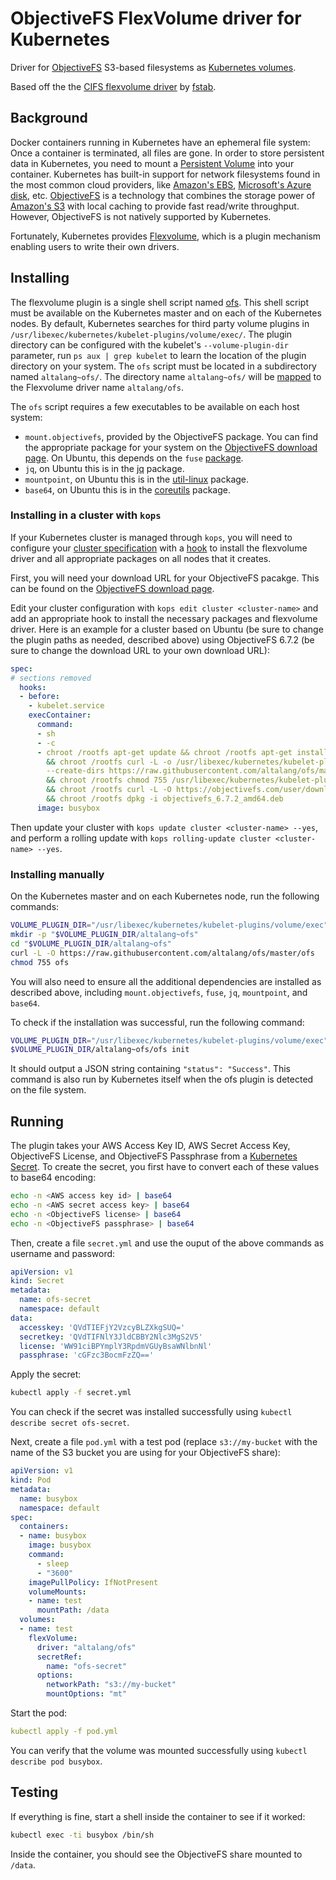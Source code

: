 ObjectiveFS FlexVolume driver for Kubernetes
============================================

Driver for [ObjectiveFS](https://objectivefs.com/) S3-based filesystems as [Kubernetes volumes](https://kubernetes.io/docs/concepts/storage/volumes/).

Based off the the [CIFS flexvolume driver](https://github.com/fstab/cifs) by [fstab](https://github.com/fstab).

Background
----------

Docker containers running in Kubernetes have an ephemeral file system: Once a container is terminated, all files are gone. In order to store persistent data in Kubernetes, you need to mount a [Persistent Volume](https://kubernetes.io/docs/concepts/storage/volumes/) into your container. Kubernetes has built-in support for network filesystems found in the most common cloud providers, like [Amazon's EBS](https://aws.amazon.com/ebs), [Microsoft's Azure disk](https://azure.microsoft.com/en-us/services/storage/unmanaged-disks/), etc. [ObjectiveFS](https://objectivefs.com/) is a technology that combines the storage power of [Amazon's S3](https://aws.amazon.com/s3/) with local caching to provide fast read/write throughput. However, ObjectiveFS is not natively supported by Kubernetes.

Fortunately, Kubernetes provides [Flexvolume](https://github.com/kubernetes/community/blob/master/contributors/devel/flexvolume.md), which is a plugin mechanism enabling users to write their own drivers.

Installing
----------

The flexvolume plugin is a single shell script named [ofs](https://github.com/altalang/ofs). This shell script must be available on the Kubernetes master and on each of the Kubernetes nodes. By default, Kubernetes searches for third party volume plugins in `/usr/libexec/kubernetes/kubelet-plugins/volume/exec/`. The plugin directory can be configured with the kubelet's `--volume-plugin-dir` parameter, run `ps aux | grep kubelet` to learn the location of the plugin directory on your system. The `ofs` script must be located in a subdirectory named `altalang~ofs/`. The directory name `altalang~ofs/` will be [mapped](https://github.com/kubernetes/community/blob/master/contributors/devel/sig-storage/flexvolume.md#prerequisites) to the Flexvolume driver name `altalang/ofs`.

The `ofs` script requires a few executables to be available on each host system:

* `mount.objectivefs`, provided by the ObjectiveFS package. You can find the appropriate package for your system on the [ObjectiveFS download page](https://objectivefs.com/install). On Ubuntu, this depends on the `fuse` [package](https://packages.ubuntu.com/focal/fuse).
* `jq`, on Ubuntu this is in the [jq](https://packages.ubuntu.com/focal/jq) package.
* `mountpoint`, on Ubuntu this is in the [util-linux](https://packages.ubuntu.com/focal/util-linux) package.
* `base64`, on Ubuntu this is in the [coreutils](https://packages.ubuntu.com/focal/coreutils) package.

### **Installing in a cluster with `kops`**

If your Kubernetes cluster is managed through `kops`, you will need to configure your [cluster specification](https://github.com/kubernetes/kops/blob/master/docs/cluster_spec.md) with a [hook](https://github.com/kubernetes/kops/blob/master/docs/cluster_spec.md#hooks) to install the flexvolume driver and all appropriate packages on all nodes that it creates.

First, you will need your download URL for your ObjectiveFS pacakge. This can be found on the [ObjectiveFS download page](https://objectivefs.com/install).

Edit your cluster configuration with `kops edit cluster <cluster-name>` and add an appropriate hook to install the necessary packages and flexvolume driver. Here is an example for a cluster based on Ubuntu (be sure to change the plugin paths as needed, described above) using ObjectiveFS 6.7.2 (be sure to change the download URL to your own download URL):

```yaml
spec:
# sections removed
  hooks:
  - before:
    - kubelet.service
    execContainer:
      command:
      - sh
      - -c
      - chroot /rootfs apt-get update && chroot /rootfs apt-get install -y jq fuse
        && chroot /rootfs curl -L -o /usr/libexec/kubernetes/kubelet-plugins/volume/exec/altalang~ofs/ofs
        --create-dirs https://raw.githubusercontent.com/altalang/ofs/master/ofs
        && chroot /rootfs chmod 755 /usr/libexec/kubernetes/kubelet-plugins/volume/exec/altalang~ofs/ofs
        && chroot /rootfs curl -L -O https://objectivefs.com/user/download/<example>/objectivefs_6.7.2_amd64.deb
        && chroot /rootfs dpkg -i objectivefs_6.7.2_amd64.deb
      image: busybox
```

Then update your cluster with `kops update cluster <cluster-name> --yes`, and perform a rolling update with `kops rolling-update cluster <cluster-name> --yes`.

### **Installing manually**

On the Kubernetes master and on each Kubernetes node, run the following commands:

```bash
VOLUME_PLUGIN_DIR="/usr/libexec/kubernetes/kubelet-plugins/volume/exec"
mkdir -p "$VOLUME_PLUGIN_DIR/altalang~ofs"
cd "$VOLUME_PLUGIN_DIR/altalang~ofs"
curl -L -O https://raw.githubusercontent.com/altalang/ofs/master/ofs
chmod 755 ofs
```

You will also need to ensure all the additional dependencies are installed as described above, including `mount.objectivefs`, `fuse`, `jq`, `mountpoint`, and `base64`.

To check if the installation was successful, run the following command:

```bash
VOLUME_PLUGIN_DIR="/usr/libexec/kubernetes/kubelet-plugins/volume/exec"
$VOLUME_PLUGIN_DIR/altalang~ofs/ofs init
```

It should output a JSON string containing `"status": "Success"`. This command is also run by Kubernetes itself when the ofs plugin is detected on the file system.

Running
-------

The plugin takes your AWS Access Key ID, AWS Secret Access Key, ObjectiveFS License, and ObjectiveFS Passphrase from a [Kubernetes Secret](https://kubernetes.io/docs/concepts/configuration/secret/). To create the secret, you first have to convert each of these values to base64 encoding:

```bash
echo -n <AWS access key id> | base64
echo -n <AWS secret access key> | base64
echo -n <ObjectiveFS license> | base64
echo -n <ObjectiveFS passphrase> | base64
```

Then, create a file `secret.yml` and use the ouput of the above commands as username and password:

```yaml
apiVersion: v1
kind: Secret
metadata:
  name: ofs-secret
  namespace: default
data:
  accesskey: 'QVdTIEFjY2VzcyBLZXkgSUQ='
  secretkey: 'QVdTIFNlY3JldCBBY2Nlc3MgS2V5'
  license: 'WW91ciBPYmplY3RpdmVGUyBsaWNlbnNl'
  passphrase: 'cGFzc3BocmFzZQ=='
```

Apply the secret:

```bash
kubectl apply -f secret.yml
```

You can check if the secret was installed successfully using `kubectl describe secret ofs-secret`.

Next, create a file `pod.yml` with a test pod (replace `s3://my-bucket` with the name of the S3 bucket you are using for your ObjectiveFS share):

```yaml
apiVersion: v1
kind: Pod
metadata:
  name: busybox
  namespace: default
spec:
  containers:
  - name: busybox
    image: busybox
    command:
      - sleep
      - "3600"
    imagePullPolicy: IfNotPresent
    volumeMounts:
    - name: test
      mountPath: /data
  volumes:
  - name: test
    flexVolume:
      driver: "altalang/ofs"
      secretRef:
        name: "ofs-secret"
      options:
        networkPath: "s3://my-bucket"
        mountOptions: "mt"
```

Start the pod:

```yaml
kubectl apply -f pod.yml
```

You can verify that the volume was mounted successfully using `kubectl describe pod busybox`.

Testing
-------

If everything is fine, start a shell inside the container to see if it worked:

```bash
kubectl exec -ti busybox /bin/sh
```

Inside the container, you should see the ObjectiveFS share mounted to `/data`.
